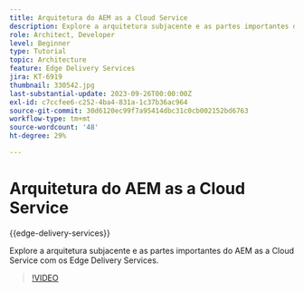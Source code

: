 ```yaml
---
title: Arquitetura do AEM as a Cloud Service
description: Explore a arquitetura subjacente e as partes importantes do AEM as a Cloud Service com os Edge Delivery Services.
role: Architect, Developer
level: Beginner
type: Tutorial
topic: Architecture
feature: Edge Delivery Services
jira: KT-6919
thumbnail: 330542.jpg
last-substantial-update: 2023-09-26T00:00:00Z
exl-id: c7ccfee6-c252-4ba4-831a-1c37b36ac964
source-git-commit: 30d6120ec99f7a95414dbc31c0cb002152bd6763
workflow-type: tm+mt
source-wordcount: '48'
ht-degree: 29%

---
```


# Arquitetura do AEM as a Cloud Service

{{edge-delivery-services}}

Explore a arquitetura subjacente e as partes importantes do AEM as a Cloud Service com os Edge Delivery Services.

>[!VIDEO](https://video.tv.adobe.com/v/330542?quality=12&learn=on)
